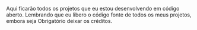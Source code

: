 Aqui ficarão todos os projetos que eu estou desenvolvendo em código aberto.
Lembrando que eu libero o código fonte de todos os meus projetos, embora seja Obrigatório deixar os créditos.
